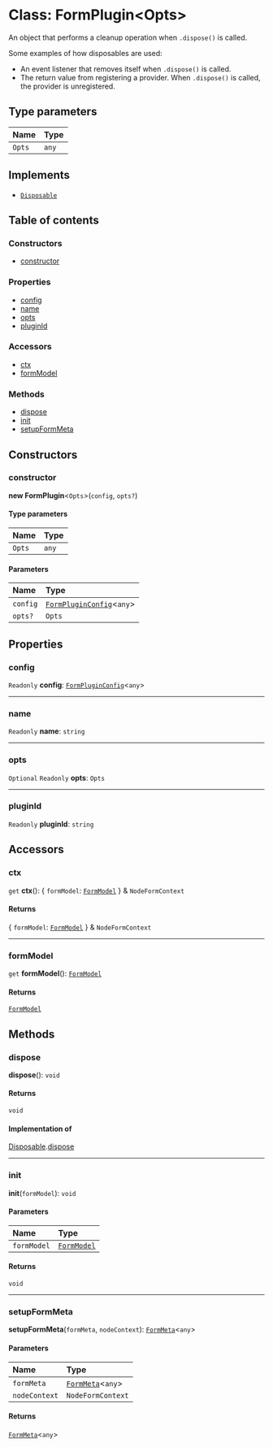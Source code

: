 # Class: FormPlugin\<Opts>

An object that performs a cleanup operation when `.dispose()` is called.

Some examples of how disposables are used:

* An event listener that removes itself when `.dispose()` is called.
* The return value from registering a provider. When `.dispose()` is called, the provider is unregistered.

## Type parameters

| Name | Type |
| :------ | :------ |
| `Opts` | `any` |

## Implements

* [`Disposable`](/en/auto-docs/free-layout-editor/interfaces/Disposable-1.md)

## Table of contents

### Constructors

* [constructor](/en/auto-docs/free-layout-editor/classes/FormPlugin.md#constructor)

### Properties

* [config](/en/auto-docs/free-layout-editor/classes/FormPlugin.md#config)
* [name](/en/auto-docs/free-layout-editor/classes/FormPlugin.md#name)
* [opts](/en/auto-docs/free-layout-editor/classes/FormPlugin.md#opts)
* [pluginId](/en/auto-docs/free-layout-editor/classes/FormPlugin.md#pluginid)

### Accessors

* [ctx](/en/auto-docs/free-layout-editor/classes/FormPlugin.md#ctx)
* [formModel](/en/auto-docs/free-layout-editor/classes/FormPlugin.md#formmodel)

### Methods

* [dispose](/en/auto-docs/free-layout-editor/classes/FormPlugin.md#dispose)
* [init](/en/auto-docs/free-layout-editor/classes/FormPlugin.md#init)
* [setupFormMeta](/en/auto-docs/free-layout-editor/classes/FormPlugin.md#setupformmeta)

## Constructors

### constructor

**new FormPlugin**<`Opts`>(`config`, `opts?`)

#### Type parameters

| Name | Type |
| :------ | :------ |
| `Opts` | `any` |

#### Parameters

| Name | Type |
| :------ | :------ |
| `config` | [`FormPluginConfig`](/en/auto-docs/free-layout-editor/interfaces/FormPluginConfig.md)<`any`> |
| `opts?` | `Opts` |

## Properties

### config

`Readonly` **config**: [`FormPluginConfig`](/en/auto-docs/free-layout-editor/interfaces/FormPluginConfig.md)<`any`>

***

### name

`Readonly` **name**: `string`

***

### opts

`Optional` `Readonly` **opts**: `Opts`

***

### pluginId

`Readonly` **pluginId**: `string`

## Accessors

### ctx

`get` **ctx**(): { `formModel`: [`FormModel`](/en/auto-docs/free-layout-editor/classes/FormModel.md)  } & `NodeFormContext`

#### Returns

{ `formModel`: [`FormModel`](/en/auto-docs/free-layout-editor/classes/FormModel.md)  } & `NodeFormContext`

***

### formModel

`get` **formModel**(): [`FormModel`](/en/auto-docs/free-layout-editor/classes/FormModel.md)

#### Returns

[`FormModel`](/en/auto-docs/free-layout-editor/classes/FormModel.md)

## Methods

### dispose

**dispose**(): `void`

#### Returns

`void`

#### Implementation of

[Disposable](/en/auto-docs/free-layout-editor/interfaces/Disposable-1.md).[dispose](/en/auto-docs/free-layout-editor/interfaces/Disposable-1.md#dispose)

***

### init

**init**(`formModel`): `void`

#### Parameters

| Name | Type |
| :------ | :------ |
| `formModel` | [`FormModel`](/en/auto-docs/free-layout-editor/classes/FormModel.md) |

#### Returns

`void`

***

### setupFormMeta

**setupFormMeta**(`formMeta`, `nodeContext`): [`FormMeta`](/en/auto-docs/free-layout-editor/interfaces/FormMeta.md)<`any`>

#### Parameters

| Name | Type |
| :------ | :------ |
| `formMeta` | [`FormMeta`](/en/auto-docs/free-layout-editor/interfaces/FormMeta.md)<`any`> |
| `nodeContext` | `NodeFormContext` |

#### Returns

[`FormMeta`](/en/auto-docs/free-layout-editor/interfaces/FormMeta.md)<`any`>
